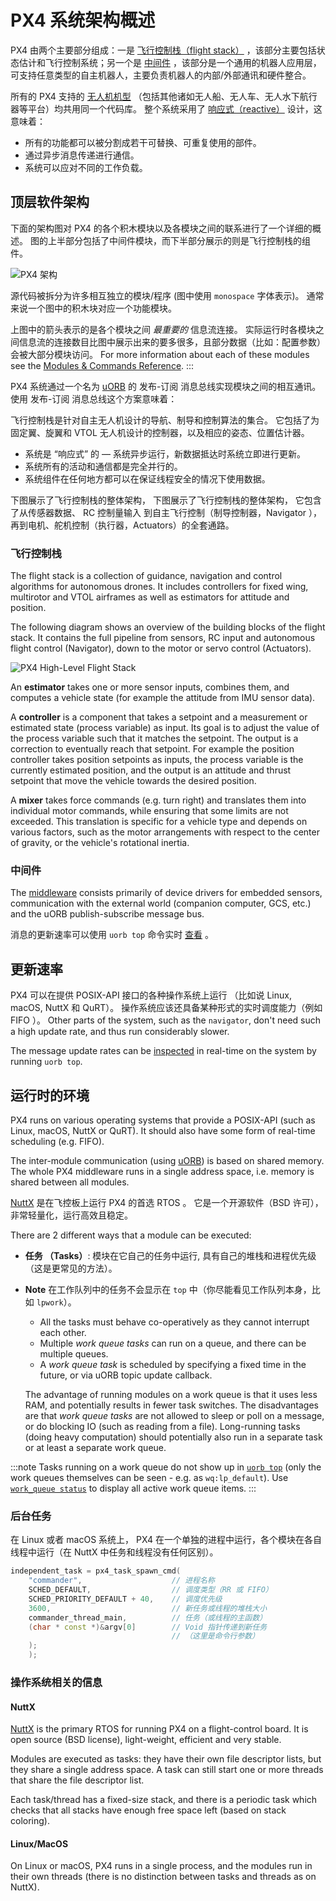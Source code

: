 # PX4 系统架构概述

PX4 由两个主要部分组成：一是 [飞行控制栈（flight stack）](#flight-stack) ，该部分主要包括状态估计和飞行控制系统；另一个是 [中间件](#middleware) ，该部分是一个通用的机器人应用层，可支持任意类型的自主机器人，主要负责机器人的内部/外部通讯和硬件整合。

所有的 PX4 支持的 [无人机机型](../airframes/README.md) （包括其他诸如无人船、无人车、无人水下航行器等平台）均共用同一个代码库。 整个系统采用了 [响应式（reactive）](http://www.reactivemanifesto.org) 设计，这意味着：

- 所有的功能都可以被分割成若干可替换、可重复使用的部件。
- 通过异步消息传递进行通信。
- 系统可以应对不同的工作负载。

<a id="architecture"></a>

## 顶层软件架构

下面的架构图对 PX4 的各个积木模块以及各模块之间的联系进行了一个详细的概述。 图的上半部分包括了中间件模块，而下半部分展示的则是飞行控制栈的组件。

![PX4 架构](../../assets/diagrams/PX4_Architecture.svg)


<!-- This diagram can be updated from 
[here](https://drive.google.com/file/d/0B1TDW9ajamYkaGx3R0xGb1NaeU0/view?usp=sharing) 
and opened with draw.io Diagrams. You might need to request access if you
don't have a px4.io Google account.
Caution: it can happen that after exporting some of the arrows are wrong. In
that case zoom into the graph until the arrows are correct, and then export
again. -->

源代码被拆分为许多相互独立的模块/程序 (图中使用 `monospace` 字体表示)。 通常来说一个图中的积木块对应一个功能模块。

上图中的箭头表示的是各个模块之间 *最重要的* 信息流连接。 实际运行时各模块之间信息流的连接数目比图中展示出来的要多很多，且部分数据（比如：配置参数）会被大部分模块访问。 For more information about each of these modules see the [Modules & Commands Reference](../modules/modules_main.md).
:::

PX4 系统通过一个名为 [uORB](../middleware/uorb.md) 的 发布-订阅 消息总线实现模块之间的相互通讯。 使用 发布-订阅 消息总线这个方案意味着：

飞行控制栈是针对自主无人机设计的导航、制导和控制算法的集合。 它包括了为固定翼、旋翼和 VTOL 无人机设计的控制器，以及相应的姿态、位置估计器。

- 系统是 “响应式” 的 — 系统异步运行，新数据抵达时系统立即进行更新。
- 系统所有的活动和通信都是完全并行的。
- 系统组件在任何地方都可以在保证线程安全的情况下使用数据。

下图展示了飞行控制栈的整体架构， 下图展示了飞行控制栈的整体架构， 它包含了从传感器数据、 RC 控制量输入 到自主飞行控制（制导控制器，Navigator ），再到电机、舵机控制（执行器，Actuators）的全套通路。


### 飞行控制栈

The flight stack is a collection of guidance, navigation and control algorithms for autonomous drones. It includes controllers for fixed wing, multirotor and VTOL airframes as well as estimators for attitude and position.

The following diagram shows an overview of the building blocks of the flight stack. It contains the full pipeline from sensors, RC input and autonomous flight control (Navigator), down to the motor or servo control (Actuators).

![PX4 High-Level Flight Stack](../../assets/diagrams/PX4_High-Level_Flight-Stack.svg) <!-- This diagram can be updated from 
[here](https://drive.google.com/a/px4.io/file/d/15J0eCL77fHbItA249epT3i2iOx4VwJGI/view?usp=sharing) 
and opened with draw.io Diagrams. You might need to request access if you
don't have a px4.io Google account.
Caution: it can happen that after exporting some of the arrows are wrong. In
that case zoom into the graph until the arrows are correct, and then export
again. -->

An **estimator** takes one or more sensor inputs, combines them, and computes a vehicle state (for example the attitude from IMU sensor data).

A **controller** is a component that takes a setpoint and a measurement or estimated state (process variable) as input. Its goal is to adjust the value of the process variable such that it matches the setpoint. The output is a correction to eventually reach that setpoint. For example the position controller takes position setpoints as inputs, the process variable is the currently estimated position, and the output is an attitude and thrust setpoint that move the vehicle towards the desired position.

A **mixer** takes force commands (e.g. turn right) and translates them into individual motor commands, while ensuring that some limits are not exceeded. This translation is specific for a vehicle type and depends on various factors, such as the motor arrangements with respect to the center of gravity, or the vehicle's rotational inertia.

<a id="middleware"></a>

### 中间件

The [middleware](../middleware/README.md) consists primarily of device drivers for embedded sensors, communication with the external world (companion computer, GCS, etc.) and the uORB publish-subscribe message bus.

消息的更新速率可以使用 `uorb top` 命令实时 [查看](../middleware/uorb.md#urb-top-command) 。


## 更新速率

PX4 可以在提供 POSIX-API 接口的各种操作系统上运行 （比如说 Linux, macOS, NuttX 和 QuRT）。 操作系统应该还具备某种形式的实时调度能力（例如 FIFO ）。 Other parts of the system, such as the `navigator`, don't need such a high update rate, and thus run considerably slower.

The message update rates can be [inspected](../middleware/uorb.md) in real-time on the system by running `uorb top`.

<a id="runtime-environment"></a>

## 运行时的环境

PX4 runs on various operating systems that provide a POSIX-API (such as Linux, macOS, NuttX or QuRT). It should also have some form of real-time scheduling (e.g. FIFO).

The inter-module communication (using [uORB](../middleware/uorb.md)) is based on shared memory. The whole PX4 middleware runs in a single address space, i.e. memory is shared between all modules.

[NuttX](http://nuttx.org/) 是在飞控板上运行 PX4 的首选 RTOS 。 它是一个开源软件（BSD 许可）， 非常轻量化，运行高效且稳定。

There are 2 different ways that a module can be executed:
- **任务 （Tasks）**: 模块在它自己的任务中运行, 具有自己的堆栈和进程优先级（这是更常见的方法）。
- **Note** 在工作队列中的任务不会显示在 `top` 中（你尽能看见工作队列本身，比如 `lpwork`）。
  - All the tasks must behave co-operatively as they cannot interrupt each other.
  - Multiple *work queue tasks* can run on a queue, and there can be multiple queues.
  - A *work queue task* is scheduled by specifying a fixed time in the future, or via uORB topic update callback.

  The advantage of running modules on a work queue is that it uses less RAM, and potentially results in fewer task switches. The disadvantages are that *work queue tasks* are not allowed to sleep or poll on a message, or do blocking IO (such as reading from a file). Long-running tasks (doing heavy computation) should potentially also run in a separate task or at least a separate work queue.

:::note
Tasks running on a work queue do not show up in [`uorb top`](../modules/modules_communication.md#uorb) (only the work queues themselves can be seen - e.g. as `wq:lp_default`). Use [`work_queue status`](../modules/modules_system.md#work-queue) to display all active work queue items.
:::

### 后台任务

在 Linux 或者 macOS 系统上， PX4 在一个单独的进程中运行，各个模块在各自线程中运行（在 NuttX 中任务和线程没有任何区别）。

```cpp
independent_task = px4_task_spawn_cmd(
    "commander",                    // 进程名称
    SCHED_DEFAULT,                  // 调度类型（RR 或 FIFO）
    SCHED_PRIORITY_DEFAULT + 40,    // 调度优先级
    3600,                           // 新任务或线程的堆栈大小
    commander_thread_main,          // 任务（或线程的主函数）
    (char * const *)&argv[0]        // Void 指针传递到新任务
                                    // （这里是命令行参数）
    );
    );
```


### 操作系统相关的信息

#### NuttX

[NuttX](http://nuttx.org/) is the primary RTOS for running PX4 on a flight-control board. It is open source (BSD license), light-weight, efficient and very stable.

Modules are executed as tasks: they have their own file descriptor lists, but they share a single address space. A task can still start one or more threads that share the file descriptor list.

Each task/thread has a fixed-size stack, and there is a periodic task which checks that all stacks have enough free space left (based on stack coloring).


#### Linux/MacOS

On Linux or macOS, PX4 runs in a single process, and the modules run in their own threads (there is no distinction between tasks and threads as on NuttX).
